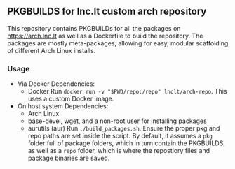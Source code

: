 ## PKGBUILDS for lnc.lt custom arch repository

This repository contains PKGBUILDs for all the packages on https://arch.lnc.lt as well as a Dockerfile to build the repository. The packages are mostly meta-packages, allowing for easy, modular scaffolding of different Arch Linux installs.

### Usage

* Via Docker
  Dependencies:
	 * Docker
  Run `docker run -v "$PWD/repo:/repo" lnclt/arch-repo`. This uses a custom Docker image.
* On host system
  Dependencies:
	* Arch Linux
	* base-devel, wget, and a non-root user for installing packages
	* aurutils (aur)
	Run `./build_packages.sh`. Ensure the proper pkg and repo paths are set inside the script.
	By default, it assumes a `pkg` folder full of package folders, which in turn contain the PKGBUILDS,
	as well as a `repo` folder, which is where the repostiory files and package binaries are saved.


